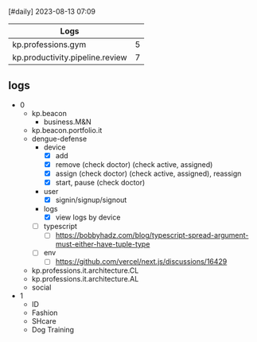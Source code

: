 [#daily]
2023-08-13
07:09

| Logs                            |     |
| ------------------------------- | --- |
| kp.professions.gym              | 5   |
| kp.productivity.pipeline.review | 7   |

## logs
- 0
	- kp.beacon
		- business.M&N
	- kp.beacon.portfolio.it
	- dengue-defense
		- device
			- [x] add
			- [x] remove (check doctor) (check active, assigned)
			- [x] assign (check doctor) (check active, assigned), reassign
			- [x] start, pause (check doctor)
		- user
			- [x] signin/signup/signout
		- logs
			- [x] view logs by device
		- [ ] typescript
			- [ ] https://bobbyhadz.com/blog/typescript-spread-argument-must-either-have-tuple-type
		- [ ] env
			- [ ] https://github.com/vercel/next.js/discussions/16429
	- kp.professions.it.architecture.CL
	- kp.professions.it.architecture.AL
	- social
- 1
	- ID
	- Fashion
	- SHcare
	- Dog Training
